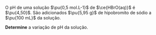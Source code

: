 O $\mathrm{pH}$ de uma solução $\pu{0,5 mol.L-1}$ de $\ce{HBrO(aq)}$ é $\pu{4,50}$. São adicionados $\pu{5,95 g}$ de hipobromito de sódio a $\pu{100 mL}$ da solução.

**Determine** a variação de $\mathrm{pH}$ da solução.